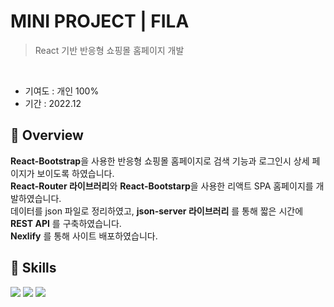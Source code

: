 # MINI PROJECT | FILA
> React 기반 반응형 쇼핑몰 홈페이지 개발
<br>

* 기여도 : 개인 100% <br> 
* 기간 : 2022.12

## 📍 Overview

**React-Bootstrap**을 사용한 반응형 쇼핑몰 홈페이지로 검색 기능과 로그인시 상세 페이지가 보이도록 하였습니다.<br>
**React-Router 라이브러리**와 **React-Bootstarp**을 사용한 리액트 SPA 홈페이지를 개발하였습니다. <br>
데이터를 json 파일로 정리하였고, **json-server 라이브러리** 를 통해 짧은 시간에 **REST API** 를 구축하였습니다. <br>
**Nexlify** 를 통해 사이트 배포하였습니다.

## 🚀 Skills 
<img src="https://img.shields.io/badge/react-61DAFB?style=for-the-badge&logo=react&logoColor=black"> <img src="https://img.shields.io/badge/react router-CA4245?style=for-the-badge&logo=react router&logoColor=white"> <img src="https://img.shields.io/badge/netlify-00C7B7?style=for-the-badge&logo=netlify&logoColor=white"> 
<br><br>
